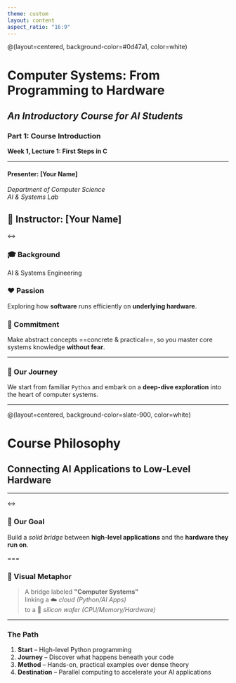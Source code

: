 ```yaml
---
theme: custom
layout: content
aspect_ratio: "16:9"
---
```


@(layout=centered, background-color=#0d47a1, color=white)

# **Computer Systems: From Programming to Hardware**  
## *An Introductory Course for AI Students*

### **Part 1: Course Introduction**  
**Week 1, Lecture 1: First Steps in C**  

---

#### **Presenter: [Your Name]**  
*Department of Computer Science*  
*AI & Systems Lab*

## 👋 Instructor: [Your Name]

<->

### 🎓 Background  
AI & Systems Engineering

### ❤️ Passion  
Exploring how **software** runs efficiently on **underlying hardware**.

### 🎯 Commitment  
Make abstract concepts ==concrete & practical==, so you master core systems knowledge **without fear**.

---

### 🚀 Our Journey  
We start from familiar `Python` and embark on a **deep-dive exploration** into the heart of computer systems.

---

@(layout=centered, background-color=slate-900, color=white)

# Course Philosophy
## Connecting AI Applications to Low-Level Hardware

---

<->

### 🎯 Our Goal
Build a *solid bridge* between **high-level applications** and the **hardware they run on**.

===  

### 🌉 Visual Metaphor  
> A bridge labeled **"Computer Systems"**  
> linking a ☁️ *cloud* *(Python/AI Apps)*  
> to a 🔩 *silicon wafer* *(CPU/Memory/Hardware)*  

---

### The Path

1. **Start** – High-level Python programming  
2. **Journey** – Discover what happens beneath your code  
3. **Method** – Hands-on, practical examples over dense theory  
4. **Destination** – Parallel computing to accelerate your AI applications